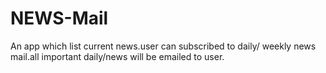 # NEWS-Mail
An app which list current news.user can subscribed to daily/ weekly news mail.all important daily/news will be emailed to user.
